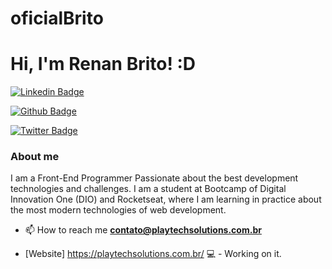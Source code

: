 # oficialBrito

# Hi, I'm Renan Brito! :D

[![Linkedin Badge](https://img.shields.io/badge/-LinkedIn-blue?style=flat-square&logo=Linkedin&logoColor=white&link=https://www.linkedin.com/in/renan-brito-99344837/)](https://www.linkedin.com/in/renan-brito-99344837/)

[![Github Badge](https://img.shields.io/badge/-Github-000?style=flat-square&logo=Github&logoColor=white&link=https://github.com/BOficial)](https://github.com/BOficial)

[![Twitter Badge](https://img.shields.io/badge/-Twitter-1ca0f1?style=flat-square&labelColor=1ca0f1&logo=twitter&logoColor=white&link=https://twitter.com/OficialBrito7)](https://twitter.com/OficialBrito7)

### About me
I am a Front-End Programmer Passionate about the best development technologies and challenges. I am a student at Bootcamp of Digital Innovation One (DIO) and Rocketseat, where I am learning in practice about the most modern technologies of web development.

- 📫 How to reach me **contato@playtechsolutions.com.br**

- [Website] https://playtechsolutions.com.br/ 💻 - Working on it.
